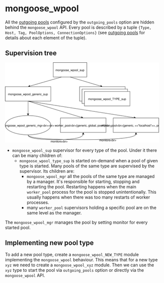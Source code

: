 # mongoose_wpool

All the [outgoing pools] configured by the `outgoing_pools` option are hidden behind the `mongoose_wpool` API.
Every pool is described by a tuple `{Type, Host, Tag, PoolOptions, ConnectionOptions}` (see [outgoing pools] for details about each element of the tuple).

## Supervision tree

![Supervision tree](mongoose_wpool_supervision.svg)

* `mongoose_wpool_sup` supervisor for every type of the pool. Under it there can be many children of:
    * `mongoose_wpool_type_sup` is started on-demand when a pool of given type is started.
      Many pools of the same type are supervised by the supervisor. Its children are:
        * `mongoose_wpool_mgr` all the pools of the same type are managed by a manager.
           It's responsible for starting, stopping and restarting the pool.
           Restarting happens when the main `worker_pool` process for the pool is stopped unintentionally.
           This usually happens when there was too many restarts of worker processes.
        * many `worker_pool` supervisors holding a specific pool are on the same level as the manager.

The `mongoose_wpool_mgr` manages the pool by setting monitor for every started pool.

## Implementing new pool type

To add a new pool type, create a `mongoose_wpool_NEW_TYPE` module implementing the `mongoose_wpool` behaviour.
This means that for a new type `xyz` we need to create a `mongoose_wpool_xyz` module.
Then we can use the `xyz` type to start the pool via `outgoing_pools` option or directly via the `mongoose_wpool` API.

[outgoing pools]: ../configuration/outgoing-connections.md
